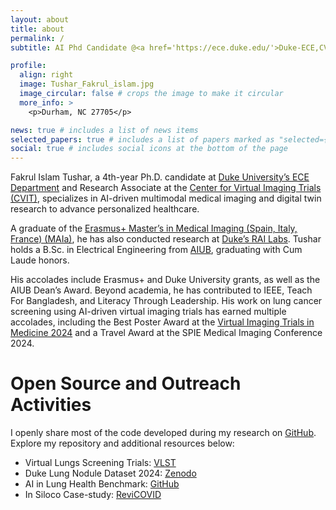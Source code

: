 ```yaml
---
layout: about
title: about
permalink: /
subtitle: AI Phd Candidate @<a href='https://ece.duke.edu/'>Duke-ECE,CVIT</a>| Medical Imaging, Synthetic Data & In Silico Trials| <a href='https://maiamaster.udg.edu/'>MAIa</a> Graduate

profile:
  align: right
  image: Tushar_Fakrul_islam.jpg
  image_circular: false # crops the image to make it circular
  more_info: >
    <p>Durham, NC 27705</p>

news: true # includes a list of news items
selected_papers: true # includes a list of papers marked as "selected={true}"
social: true # includes social icons at the bottom of the page
---
```

Fakrul Islam Tushar, a 4th-year Ph.D. candidate at [Duke University’s ECE Department](https://ece.duke.edu/) and Research Associate at the [Center for Virtual Imaging Trials (CVIT)](https://cvit.duke.edu/), specializes in AI-driven multimodal medical imaging and digital twin research to advance personalized healthcare. 

A graduate of the [Erasmus+ Master’s in Medical Imaging (Spain, Italy, France) (MAIa)](https://maiamaster.udg.edu/), he has also conducted research at [Duke’s RAI Labs](https://rai.labs.duke.edu/). Tushar holds a B.Sc. in Electrical Engineering from [AIUB](https://www.aiub.edu/), graduating with Cum Laude honors. 

His accolades include Erasmus+ and Duke University grants, as well as the AIUB Dean’s Award. Beyond academia, he has contributed to IEEE, Teach For Bangladesh, and Literacy Through Leadership. His work on lung cancer screening using AI-driven virtual imaging trials has earned multiple accolades, including the Best Poster Award at the [Virtual Imaging Trials in Medicine 2024](https://vitm.io/) and a Travel Award at the SPIE Medical Imaging Conference 2024.

# Open Source and Outreach Activities
I openly share most of the code developed during my research on [GitHub](https://github.com/fitushar). Explore my repository and additional resources below:
* Virtual Lungs Screening Trials: [VLST](https://fitushar.github.io/VLST.github.io/)
* Duke Lung Nodule Dataset 2024: [Zenodo](https://zenodo.org/records/10782891)
* AI in Lung Health Benchmark: [GitHub](https://github.com/fitushar/AI-in-Lung-Health-Benchmarking-Detection-and-Diagnostic-Models-Across-Multiple-CT-Scan-Datasets)
* In Siloco Case-study: [ReviCOVID](https://fitushar.github.io/ReviCOVID.github.io/)
